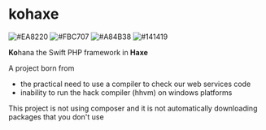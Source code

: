 # kohaxe

![#EA8220](https://placehold.it/15/EA8220/000000?text=+)
![#FBC707](https://placehold.it/15/FBC707/000000?text=+)
![#A84B38](https://placehold.it/15/A84B38/000000?text=+)
![#141419](https://placehold.it/15/141419/000000?text=+)

**Ko**hana the Swift PHP framework in **Haxe**

A project born from 
* the practical need to use a compiler to check our web services code 
* inability to run the hack compiler (hhvm) on windows platforms

This project is not using composer and it is not automatically downloading packages that you don't use
